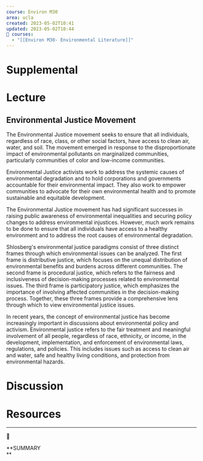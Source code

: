 ```yaml
---
course: Environ M30
area: ucla
created: 2023-05-02T10:41
updated: 2023-05-02T10:44
📕 courses:
  - "[[Environ M30- Environmental Literature]]"
---
```

# Supplemental

# Lecture

## Environmental Justice Movement

The Environmental Justice movement seeks to ensure that all individuals, regardless of race, class, or other social factors, have access to clean air, water, and soil. The movement emerged in response to the disproportionate impact of environmental pollutants on marginalized communities, particularly communities of color and low-income communities.

Environmental Justice activists work to address the systemic causes of environmental degradation and to hold corporations and governments accountable for their environmental impact. They also work to empower communities to advocate for their own environmental health and to promote sustainable and equitable development.

The Environmental Justice movement has had significant successes in raising public awareness of environmental inequalities and securing policy changes to address environmental injustices. However, much work remains to be done to ensure that all individuals have access to a healthy environment and to address the root causes of environmental degradation.

Shlosberg's environmental justice paradigms consist of three distinct frames through which environmental issues can be analyzed. The first frame is distributive justice, which focuses on the unequal distribution of environmental benefits and burdens across different communities. The second frame is procedural justice, which refers to the fairness and inclusiveness of decision-making processes related to environmental issues. The third frame is participatory justice, which emphasizes the importance of involving affected communities in the decision-making process. Together, these three frames provide a comprehensive lens through which to view environmental justice issues.

In recent years, the concept of environmental justice has become increasingly important in discussions about environmental policy and activism. Environmental justice refers to the fair treatment and meaningful involvement of all people, regardless of race, ethnicity, or income, in the development, implementation, and enforcement of environmental laws, regulations, and policies. This includes issues such as access to clean air and water, safe and healthy living conditions, and protection from environmental hazards.

# Discussion

# Resources

---

[](https://www.notion.soundefined)

📌

**SUMMARY  
**